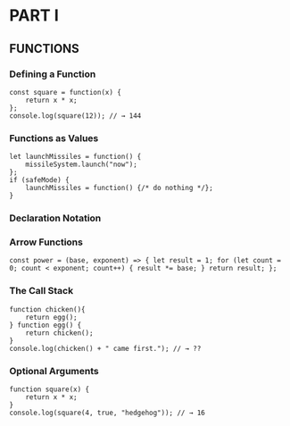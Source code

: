 # PART I
## FUNCTIONS
### Defining a Function
```
const square = function(x) { 
	return x * x; 
}; 
console.log(square(12)); // → 144
```
### Functions as Values
```
let launchMissiles = function() {
	missileSystem.launch("now"); 
}; 
if (safeMode) {
	launchMissiles = function() {/* do nothing */};
}
```
### Declaration Notation
### Arrow Functions
```
const power = (base, exponent) => { let result = 1; for (let count = 0; count < exponent; count++) { result *= base; } return result; };
```
###  The Call Stack
```
function chicken(){
	return egg();
} function egg() {
	return chicken();
}
console.log(chicken() + " came first."); // → ??
```
### Optional Arguments
```
function square(x) {
	return x * x;
}
console.log(square(4, true, "hedgehog")); // → 16
```
